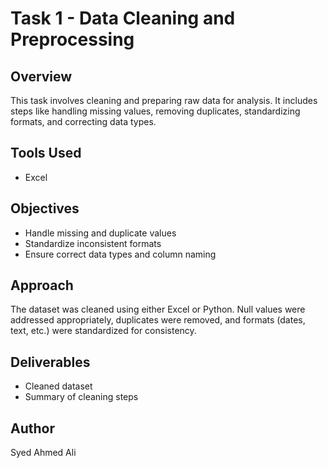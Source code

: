 # Task 1 - Data Cleaning and Preprocessing

## Overview

This task involves cleaning and preparing raw data for analysis. It includes steps like handling missing values, removing duplicates, standardizing formats, and correcting data types.

## Tools Used

- Excel

## Objectives

- Handle missing and duplicate values
- Standardize inconsistent formats
- Ensure correct data types and column naming

## Approach

The dataset was cleaned using either Excel or Python. Null values were addressed appropriately, duplicates were removed, and formats (dates, text, etc.) were standardized for consistency.

## Deliverables

- Cleaned dataset
- Summary of cleaning steps

## Author

Syed Ahmed Ali
